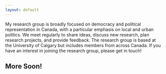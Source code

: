 ```yaml
---
layout: default
---
```


My research group is broadly focused on democracy and political representation in Canada, with a particular emphasis on local and urban politics. We meet regularly to share ideas, discuss new research, plan research projects, and provide feedback. The research group is based at the University of Calgary but includes members from across Canada. If you have an interest in joining the research group, please get in touch! 

## More Soon!

